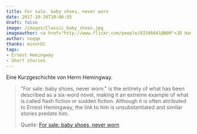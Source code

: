 ```yaml
---
title: For sale. baby shoes, never worn
date: 2017-10-20T10:06:55
draft: false
image: /images/Classic_baby_shoes.jpg
imageauthor: <a href="http://www.flickr.com/people/83346641@N00">JD Hancock</a>
author: noqqe
thanks: minorGC
tags:
- Ernest Hemingway
- Short stories
---
```


Eine Kurzgeschichte von Herrn Hemingway.

> "For sale: baby shoes, never worn." is the entirety of what has been described
> as a six-word novel, making it an extreme example of what is called flash
> fiction or sudden fiction. Although it is often attributed to Ernest
> Hemingway, the link to him is unsubstantiated and similar stories predate him.
>
> Quelle: [For sale: baby shoes, never worn](https://en.wikipedia.org/wiki/For_sale:_baby_shoes,_never_worn)
